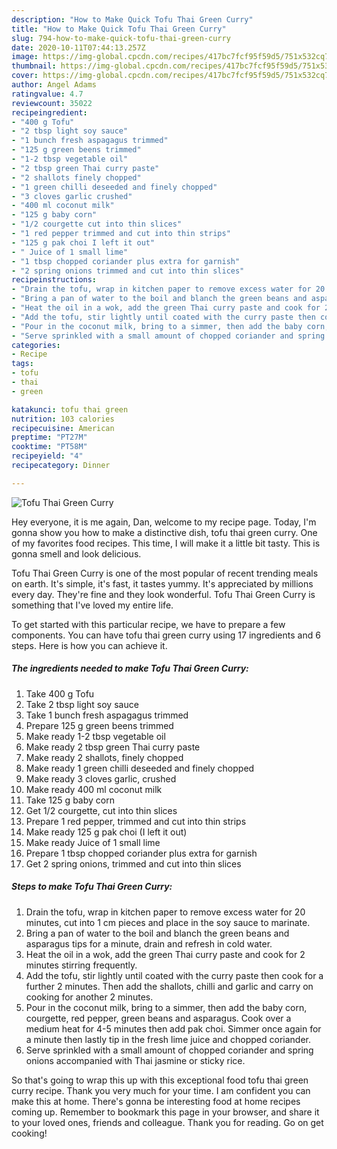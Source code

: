 ```yaml
---
description: "How to Make Quick Tofu Thai Green Curry"
title: "How to Make Quick Tofu Thai Green Curry"
slug: 794-how-to-make-quick-tofu-thai-green-curry
date: 2020-10-11T07:44:13.257Z
image: https://img-global.cpcdn.com/recipes/417bc7fcf95f59d5/751x532cq70/tofu-thai-green-curry-recipe-main-photo.jpg
thumbnail: https://img-global.cpcdn.com/recipes/417bc7fcf95f59d5/751x532cq70/tofu-thai-green-curry-recipe-main-photo.jpg
cover: https://img-global.cpcdn.com/recipes/417bc7fcf95f59d5/751x532cq70/tofu-thai-green-curry-recipe-main-photo.jpg
author: Angel Adams
ratingvalue: 4.7
reviewcount: 35022
recipeingredient:
- "400 g Tofu"
- "2 tbsp light soy sauce"
- "1 bunch fresh aspagagus trimmed"
- "125 g green beens trimmed"
- "1-2 tbsp vegetable oil"
- "2 tbsp green Thai curry paste"
- "2 shallots finely chopped"
- "1 green chilli deseeded and finely chopped"
- "3 cloves garlic crushed"
- "400 ml coconut milk"
- "125 g baby corn"
- "1/2 courgette cut into thin slices"
- "1 red pepper trimmed and cut into thin strips"
- "125 g pak choi I left it out"
- " Juice of 1 small lime"
- "1 tbsp chopped coriander plus extra for garnish"
- "2 spring onions trimmed and cut into thin slices"
recipeinstructions:
- "Drain the tofu, wrap in kitchen paper to remove excess water for 20 minutes, cut into 1 cm pieces and place in the soy sauce to marinate."
- "Bring a pan of water to the boil and blanch the green beans and asparagus tips for a minute, drain and refresh in cold water."
- "Heat the oil in a wok, add the green Thai curry paste and cook for 2 minutes stirring frequently."
- "Add the tofu, stir lightly until coated with the curry paste then cook for a further 2 minutes. Then add the shallots, chilli and garlic and carry on cooking for another 2 minutes."
- "Pour in the coconut milk, bring to a simmer, then add the baby corn, courgette, red pepper, green beans and asparagus. Cook over a medium heat for 4-5 minutes then add pak choi. Simmer once again for a minute then lastly tip in the fresh lime juice and chopped coriander."
- "Serve sprinkled with a small amount of chopped coriander and spring onions accompanied with Thai jasmine or sticky rice."
categories:
- Recipe
tags:
- tofu
- thai
- green

katakunci: tofu thai green 
nutrition: 103 calories
recipecuisine: American
preptime: "PT27M"
cooktime: "PT58M"
recipeyield: "4"
recipecategory: Dinner

---
```



![Tofu Thai Green Curry](https://img-global.cpcdn.com/recipes/417bc7fcf95f59d5/751x532cq70/tofu-thai-green-curry-recipe-main-photo.jpg)

Hey everyone, it is me again, Dan, welcome to my recipe page. Today, I'm gonna show you how to make a distinctive dish, tofu thai green curry. One of my favorites food recipes. This time, I will make it a little bit tasty. This is gonna smell and look delicious.

Tofu Thai Green Curry is one of the most popular of recent trending meals on earth. It's simple, it's fast, it tastes yummy. It's appreciated by millions every day. They're fine and they look wonderful. Tofu Thai Green Curry is something that I've loved my entire life.




To get started with this particular recipe, we have to prepare a few components. You can have tofu thai green curry using 17 ingredients and 6 steps. Here is how you can achieve it.

<!--inarticleads1-->

##### The ingredients needed to make Tofu Thai Green Curry:

1. Take 400 g Tofu
1. Take 2 tbsp light soy sauce
1. Take 1 bunch fresh aspagagus trimmed
1. Prepare 125 g green beens trimmed
1. Make ready 1-2 tbsp vegetable oil
1. Make ready 2 tbsp green Thai curry paste
1. Make ready 2 shallots, finely chopped
1. Make ready 1 green chilli deseeded and finely chopped
1. Make ready 3 cloves garlic, crushed
1. Make ready 400 ml coconut milk
1. Take 125 g baby corn
1. Get 1/2 courgette, cut into thin slices
1. Prepare 1 red pepper, trimmed and cut into thin strips
1. Make ready 125 g pak choi (I left it out)
1. Make ready  Juice of 1 small lime
1. Prepare 1 tbsp chopped coriander plus extra for garnish
1. Get 2 spring onions, trimmed and cut into thin slices




<!--inarticleads2-->

##### Steps to make Tofu Thai Green Curry:

1. Drain the tofu, wrap in kitchen paper to remove excess water for 20 minutes, cut into 1 cm pieces and place in the soy sauce to marinate.
1. Bring a pan of water to the boil and blanch the green beans and asparagus tips for a minute, drain and refresh in cold water.
1. Heat the oil in a wok, add the green Thai curry paste and cook for 2 minutes stirring frequently.
1. Add the tofu, stir lightly until coated with the curry paste then cook for a further 2 minutes. Then add the shallots, chilli and garlic and carry on cooking for another 2 minutes.
1. Pour in the coconut milk, bring to a simmer, then add the baby corn, courgette, red pepper, green beans and asparagus. Cook over a medium heat for 4-5 minutes then add pak choi. Simmer once again for a minute then lastly tip in the fresh lime juice and chopped coriander.
1. Serve sprinkled with a small amount of chopped coriander and spring onions accompanied with Thai jasmine or sticky rice.




So that's going to wrap this up with this exceptional food tofu thai green curry recipe. Thank you very much for your time. I am confident you can make this at home. There's gonna be interesting food at home recipes coming up. Remember to bookmark this page in your browser, and share it to your loved ones, friends and colleague. Thank you for reading. Go on get cooking!
